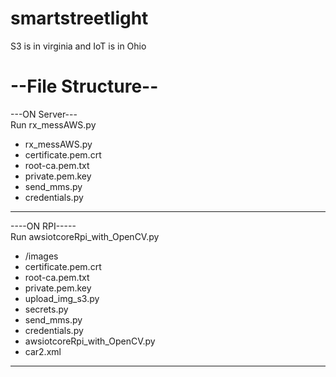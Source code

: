 # smartstreetlight
S3 is in virginia
and IoT is in Ohio


<h1>--File Structure--</h1>

---ON Server--- <br>
Run rx_messAWS.py

* rx_messAWS.py
* certificate.pem.crt
* root-ca.pem.txt
* private.pem.key
* send_mms.py
* credentials.py

---------------
----ON RPI----- <br>
Run awsiotcoreRpi_with_OpenCV.py

* /images
* certificate.pem.crt
* root-ca.pem.txt
* private.pem.key
* upload_img_s3.py
* secrets.py
* send_mms.py
* credentials.py
* awsiotcoreRpi_with_OpenCV.py
* car2.xml

---------------




